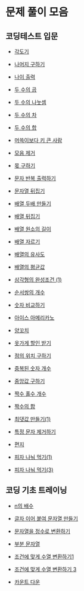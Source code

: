 # 문제 풀이 모음

## 코딩테스트 입문

- [각도기](https://github.com/whistleJs/algorithm-zip/tree/main/Programmers/Javascript/Level0/%EA%B0%81%EB%8F%84%EA%B8%B0)

- [나머지 구하기](https://github.com/whistleJs/algorithm-zip/tree/main/Programmers/Javascript/Level0/%EB%82%98%EB%A8%B8%EC%A7%80%20%EA%B5%AC%ED%95%98%EA%B8%B0)

- [나이 출력](https://github.com/whistleJs/algorithm-zip/tree/main/Programmers/Javascript/Level0/%EB%82%98%EC%9D%B4%20%EC%B6%9C%EB%A0%A5)

- [두 수의 곱](https://github.com/whistleJs/algorithm-zip/tree/main/Programmers/Javascript/Level0/%EB%91%90%20%EC%88%98%EC%9D%98%20%EA%B3%B1)

- [두 수의 나눗셈](https://github.com/whistleJs/algorithm-zip/tree/main/Programmers/Javascript/Level0/%EB%91%90%20%EC%88%98%EC%9D%98%20%EB%82%98%EB%88%97%EC%85%88)

- [두 수의 차](https://github.com/whistleJs/algorithm-zip/tree/main/Programmers/Javascript/Level0/%EB%91%90%20%EC%88%98%EC%9D%98%20%EC%B0%A8)

- [두 수의 합](https://github.com/whistleJs/algorithm-zip/tree/main/Programmers/Javascript/Level0/%EB%91%90%20%EC%88%98%EC%9D%98%20%ED%95%A9)

- [머쓱이보다 키 큰 사람](https://github.com/whistleJs/algorithm-zip/tree/main/Programmers/Javascript/Level0/%EB%A8%B8%EC%93%B1%EC%9D%B4%EB%B3%B4%EB%8B%A4%20%ED%82%A4%20%ED%81%B0%20%EC%82%AC%EB%9E%8C)

- [모음 제거](https://github.com/whistleJs/algorithm-zip/tree/main/Programmers/Javascript/Level0/%EB%AA%A8%EC%9D%8C%20%EC%A0%9C%EA%B1%B0)

- [몫 구하기](https://github.com/whistleJs/algorithm-zip/tree/main/Programmers/Javascript/Level0/%EB%AA%AB%20%EA%B5%AC%ED%95%98%EA%B8%B0)

- [문자 반복 출력하기](https://github.com/whistleJs/algorithm-zip/tree/main/Programmers/Javascript/Level0/%EB%AC%B8%EC%9E%90%20%EB%B0%98%EB%B3%B5%20%EC%B6%9C%EB%A0%A5%ED%95%98%EA%B8%B0)

- [문자열 뒤집기](https://github.com/whistleJs/algorithm-zip/tree/main/Programmers/Javascript/Level0/%EB%AC%B8%EC%9E%90%EC%97%B4%20%EB%92%A4%EC%A7%91%EA%B8%B0)

- [배열 두배 만들기](https://github.com/whistleJs/algorithm-zip/tree/main/Programmers/Javascript/Level0/%EB%B0%B0%EC%97%B4%20%EB%91%90%EB%B0%B0%20%EB%A7%8C%EB%93%A4%EA%B8%B0)

- [배열 뒤집기](https://github.com/whistleJs/algorithm-zip/tree/main/Programmers/Javascript/Level0/%EB%B0%B0%EC%97%B4%20%EB%92%A4%EC%A7%91%EA%B8%B0)

- [배열 원소의 길이](https://github.com/whistleJs/algorithm-zip/tree/main/Programmers/Javascript/Level0/%EB%B0%B0%EC%97%B4%20%EC%9B%90%EC%86%8C%EC%9D%98%20%EA%B8%B8%EC%9D%B4)

- [배열 자르기](https://github.com/whistleJs/algorithm-zip/tree/main/Programmers/Javascript/Level0/%EB%B0%B0%EC%97%B4%20%EC%9E%90%EB%A5%B4%EA%B8%B0)

- [배열의 유사도](https://github.com/whistleJs/algorithm-zip/tree/main/Programmers/Javascript/Level0/%EB%B0%B0%EC%97%B4%EC%9D%98%20%EC%9C%A0%EC%82%AC%EB%8F%84)

- [배열의 평균값](https://github.com/whistleJs/algorithm-zip/tree/main/Programmers/Javascript/Level0/%EB%B0%B0%EC%97%B4%EC%9D%98%20%ED%8F%89%EA%B7%A0%EA%B0%92)

- [삼각형의 완성조건 (1)](https://github.com/whistleJs/algorithm-zip/tree/main/Programmers/Javascript/Level0/%EC%82%BC%EA%B0%81%ED%98%95%EC%9D%98%20%EC%99%84%EC%84%B1%EC%A1%B0%EA%B1%B4%20(1))

- [순서쌍의 개수](https://github.com/whistleJs/algorithm-zip/tree/main/Programmers/Javascript/Level0/%EC%88%9C%EC%84%9C%EC%8C%8D%EC%9D%98%20%EA%B0%9C%EC%88%98)

- [숫자 비교하기](https://github.com/whistleJs/algorithm-zip/tree/main/Programmers/Javascript/Level0/%EC%88%AB%EC%9E%90%20%EB%B9%84%EA%B5%90%ED%95%98%EA%B8%B0)

- [아이스 아메리카노](https://github.com/whistleJs/algorithm-zip/tree/main/Programmers/Javascript/Level0/%EC%95%84%EC%9D%B4%EC%8A%A4%20%EC%95%84%EB%A9%94%EB%A6%AC%EC%B9%B4%EB%85%B8)

- [양꼬치](https://github.com/whistleJs/algorithm-zip/tree/main/Programmers/Javascript/Level0/%EC%96%91%EA%BC%AC%EC%B9%98)

- [옷가게 할인 받기](https://github.com/whistleJs/algorithm-zip/tree/main/Programmers/Javascript/Level0/%EC%98%B7%EA%B0%80%EA%B2%8C%20%ED%95%A0%EC%9D%B8%20%EB%B0%9B%EA%B8%B0)

- [점의 위치 구하기](https://github.com/whistleJs/algorithm-zip/tree/main/Programmers/Javascript/Level0/%EC%A0%90%EC%9D%98%20%EC%9C%84%EC%B9%98%20%EA%B5%AC%ED%95%98%EA%B8%B0)

- [중복된 숫자 개수](https://github.com/whistleJs/algorithm-zip/tree/main/Programmers/Javascript/Level0/%EC%A4%91%EB%B3%B5%EB%90%9C%20%EC%88%AB%EC%9E%90%20%EA%B0%9C%EC%88%98)

- [중앙값 구하기](https://github.com/whistleJs/algorithm-zip/tree/main/Programmers/Javascript/Level0/%EC%A4%91%EC%95%99%EA%B0%92%20%EA%B5%AC%ED%95%98%EA%B8%B0)

- [짝수 홀수 개수](https://github.com/whistleJs/algorithm-zip/tree/main/Programmers/Javascript/Level0/%EC%A7%9D%EC%88%98%20%ED%99%80%EC%88%98%20%EA%B0%9C%EC%88%98)

- [짝수의 합](https://github.com/whistleJs/algorithm-zip/tree/main/Programmers/Javascript/Level0/%EC%A7%9D%EC%88%98%EC%9D%98%20%ED%95%A9)

- [최댓값 만들기(1)](https://github.com/whistleJs/algorithm-zip/tree/main/Programmers/Javascript/Level0/%EC%B5%9C%EB%8C%93%EA%B0%92%20%EB%A7%8C%EB%93%A4%EA%B8%B0(1))

- [특정 문자 제거하기](https://github.com/whistleJs/algorithm-zip/tree/main/Programmers/Javascript/Level0/%ED%8A%B9%EC%A0%95%20%EB%AC%B8%EC%9E%90%20%EC%A0%9C%EA%B1%B0%ED%95%98%EA%B8%B0)

- [편지](https://github.com/whistleJs/algorithm-zip/tree/main/Programmers/Javascript/Level0/%ED%8E%B8%EC%A7%80)

- [피자 나눠 먹기(1)](https://github.com/whistleJs/algorithm-zip/tree/main/Programmers/Javascript/Level0/%ED%94%BC%EC%9E%90%20%EB%82%98%EB%88%A0%20%EB%A8%B9%EA%B8%B0%20(1))

- [피자 나눠 먹기(3)](https://github.com/whistleJs/algorithm-zip/tree/main/Programmers/Javascript/Level0/%ED%94%BC%EC%9E%90%20%EB%82%98%EB%88%A0%20%EB%A8%B9%EA%B8%B0(3))

## 코딩 기초 트레이닝

- [n의 배수](https://github.com/whistleJs/algorithm-zip/tree/main/Programmers/Javascript/Level0/n%EC%9D%98%20%EB%B0%B0%EC%88%98)

- [글자 이어 붙여 문자열 만들기](https://github.com/whistleJs/algorithm-zip/tree/main/Programmers/Javascript/Level0/%EA%B8%80%EC%9E%90%20%EC%9D%B4%EC%96%B4%20%EB%B6%99%EC%97%AC%20%EB%AC%B8%EC%9E%90%EC%97%B4%20%EB%A7%8C%EB%93%A4%EA%B8%B0)

- [문자열을 정수로 변환하기](https://github.com/whistleJs/algorithm-zip/tree/main/Programmers/Javascript/Level0/%EB%AC%B8%EC%9E%90%EC%97%B4%EC%9D%84%20%EC%A0%95%EC%88%98%EB%A1%9C%20%EB%B3%80%ED%99%98%ED%95%98%EA%B8%B0)

- [부분 문자열](https://github.com/whistleJs/algorithm-zip/tree/main/Programmers/Javascript/Level0/%EB%B6%80%EB%B6%84%20%EB%AC%B8%EC%9E%90%EC%97%B4)

- [조건에 맞게 수열 변환하기1](https://github.com/whistleJs/algorithm-zip/tree/main/Programmers/Javascript/Level0/%EC%A1%B0%EA%B1%B4%EC%97%90%20%EB%A7%9E%EA%B2%8C%20%EC%88%98%EC%97%B4%20%EB%B3%80%ED%99%98%ED%95%98%EA%B8%B01)

- [조건에 맞게 수열 변환하기 3](https://github.com/whistleJs/algorithm-zip/tree/main/Programmers/Javascript/Level0/%EC%A1%B0%EA%B1%B4%EC%97%90%20%EB%A7%9E%EA%B2%8C%20%EC%88%98%EC%97%B4%20%EB%B3%80%ED%99%98%ED%95%98%EA%B8%B0%203)

- [카운트 다운](https://github.com/whistleJs/algorithm-zip/tree/main/Programmers/Javascript/Level0/%EC%B9%B4%EC%9A%B4%ED%8A%B8%20%EB%8B%A4%EC%9A%B4)
